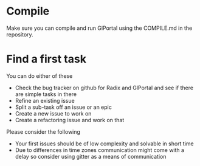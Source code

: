# Compile
Make sure you can compile and run GlPortal using the COMPILE.md in the repository.

# Find a first task
You can do either of these
- Check the bug tracker on github for Radix and GlPortal and see if there are simple tasks in there
- Refine an existing issue
- Split a sub-task off an issue or an epic
- Create a new issue to work on
- Create a refactoring issue and work on that

Please consider the following
- Your first issues should be of low complexity and solvable in short time
- Due to differences in time zones communication might come with a delay so consider using gitter as a means of communication
